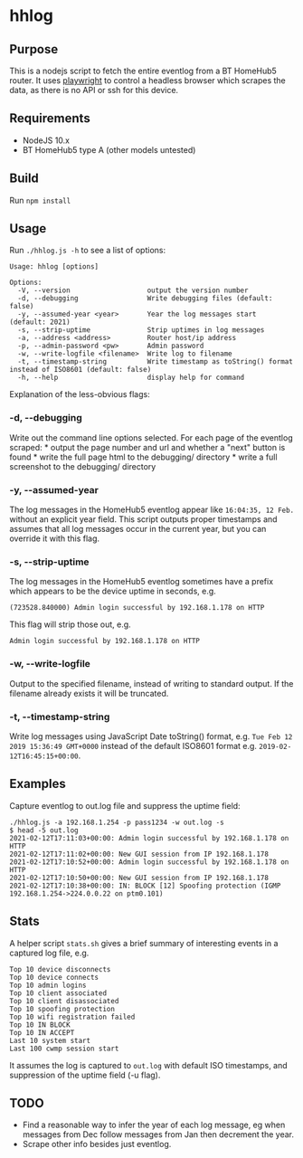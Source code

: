 # hhlog

## Purpose

This is a nodejs script to fetch the entire eventlog from a BT HomeHub5 router.  It uses [playwright](https://playwright.dev/) to control a headless browser which scrapes the data, as there is no API or ssh for this device.

## Requirements

* NodeJS 10.x
* BT HomeHub5 type A (other models untested)

## Build

Run `npm install`

## Usage

Run `./hhlog.js -h` to see a list of options:

```
Usage: hhlog [options]

Options:
  -V, --version                   output the version number
  -d, --debugging                 Write debugging files (default: false)
  -y, --assumed-year <year>       Year the log messages start (default: 2021)
  -s, --strip-uptime              Strip uptimes in log messages
  -a, --address <address>         Router host/ip address
  -p, --admin-password <pw>       Admin password
  -w, --write-logfile <filename>  Write log to filename
  -t, --timestamp-string          Write timestamp as toString() format instead of ISO8601 (default: false)
  -h, --help                      display help for command
  ```

Explanation of the less-obvious flags:

### -d, --debugging

Write out the command line options selected. For each page of the eventlog scraped:
    * output the page number and url and whether a "next" button is found
    * write the full page html to the debugging/ directory
    * write a full screenshot to the debugging/ directory

### -y, --assumed-year <year>

The log messages in the HomeHub5 eventlog appear like `16:04:35, 12 Feb.` without an explicit year field. This script outputs proper timestamps and assumes that all log messages occur in the current year, but you can override it with this flag.

### -s, --strip-uptime

The log messages in the HomeHub5 eventlog sometimes have a prefix which appears to be the device uptime in seconds, e.g.

`(723528.840000) Admin login successful by 192.168.1.178 on HTTP`

This flag will strip those out, e.g.

`Admin login successful by 192.168.1.178 on HTTP`

### -w, --write-logfile <filename>

Output to the specified filename, instead of writing to standard output. If the filename already exists it will be truncated.
### -t, --timestamp-string

Write log messages using JavaScript Date toString() format, e.g. `Tue Feb 12 2019 15:36:49 GMT+0000` instead of the default ISO8601 format e.g. `2019-02-12T16:45:15+00:00`.
## Examples

Capture eventlog to out.log file and suppress the uptime field:

```
./hhlog.js -a 192.168.1.254 -p pass1234 -w out.log -s
$ head -5 out.log 
2021-02-12T17:11:03+00:00: Admin login successful by 192.168.1.178 on HTTP
2021-02-12T17:11:02+00:00: New GUI session from IP 192.168.1.178
2021-02-12T17:10:52+00:00: Admin login successful by 192.168.1.178 on HTTP
2021-02-12T17:10:50+00:00: New GUI session from IP 192.168.1.178
2021-02-12T17:10:38+00:00: IN: BLOCK [12] Spoofing protection (IGMP 192.168.1.254->224.0.0.22 on ptm0.101)
```

## Stats

A helper script `stats.sh` gives a brief summary of interesting events in a captured log file, e.g.

```
Top 10 device disconnects
Top 10 device connects
Top 10 admin logins
Top 10 client associated
Top 10 client disassociated
Top 10 spoofing protection
Top 10 wifi registration failed
Top 10 IN BLOCK
Top 10 IN ACCEPT
Last 10 system start
Last 100 cwmp session start
```

It assumes the log is captured to `out.log` with default ISO timestamps, and suppression of the uptime field (-u flag).

## TODO

* Find a reasonable way to infer the year of each log message, eg when messages from Dec follow messages from Jan then decrement the year.
* Scrape other info besides just eventlog.